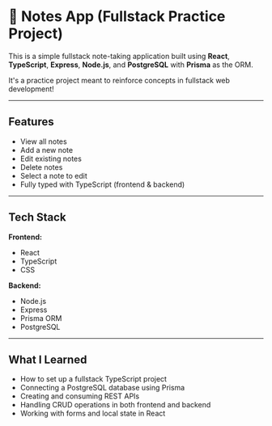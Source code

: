 # 📝 Notes App (Fullstack Practice Project)

This is a simple fullstack note-taking application built using **React**, **TypeScript**, **Express**, **Node.js**, and **PostgreSQL** with **Prisma** as the ORM.  

It's a practice project meant to reinforce concepts in fullstack web development!

---

## Features

- View all notes
- Add a new note
- Edit existing notes
- Delete notes
- Select a note to edit
- Fully typed with TypeScript (frontend & backend)

---

## Tech Stack

**Frontend:**
- React
- TypeScript
- CSS

**Backend:**
- Node.js
- Express
- Prisma ORM
- PostgreSQL

---

## What I Learned

- How to set up a fullstack TypeScript project
- Connecting a PostgreSQL database using Prisma
- Creating and consuming REST APIs
- Handling CRUD operations in both frontend and backend
- Working with forms and local state in React